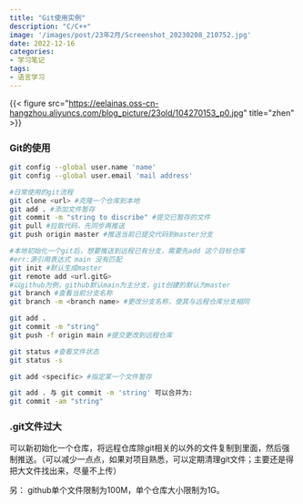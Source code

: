 ```yaml
---
title: "Git使用实例"
description: "C/C++"
image: '/images/post/23年2月/Screenshot_20230208_210752.jpg'
date: 2022-12-16
categories:
- 学习笔记
tags:
- 语言学习
---
```




{{< figure src="https://eelainas.oss-cn-hangzhou.aliyuncs.com/blog_picture/23old/104270153_p0.jpg" title="zhen" >}}

### Git的使用

```bash
git config --global user.name 'name'
git config --global user.email 'mail address'
```

```bash
#日常使用的git流程
git clone <url> #克隆一个仓库到本地
git add . #添加文件暂存
git commit -m "string to discribe" #提交已暂存的文件
git pull #拉取代码，先同步再推送
git push origin master #推送当前已提交代码到master分支
```

```bash
#本地初始化一个git后，想要推送到远程已有分支，需要先add 这个目标仓库
#err:源引用表达式 main 没有匹配
git init #默认生成master
git remote add <url.gitG>
#以github为例，github默认main为主分支，git创建的默认为master
git branch #查看当前分支名称
git branch -m <branch name> #更改分支名称，使其与远程仓库分支相同

git add .
git commit -m "string"
git push -f origin main #提交更改到远程仓库
```

```bash
git status #查看文件状态
git status -s
```

```bash
git add <specific> #指定某一个文件暂存
```

```bash
git add . 与 git commit -m 'string' 可以合并为:
git commit -am "string"
```

### .git文件过大

可以新初始化一个仓库，将远程仓库除git相关的以外的文件复制到里面，然后强制推送。（可以减少一点点，如果对项目熟悉，可以定期清理git文件；主要还是得把大文件找出来，尽量不上传）

另： github单个文件限制为100M，单个仓库大小限制为1G。

